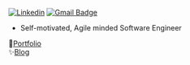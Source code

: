 <!--## Hi there <img src="https://media.giphy.com/media/hvRJCLFzcasrR4ia7z/giphy.gif" width="25px">-->

<!--<img align="right" alt="GIF" src="https://media0.giphy.com/media/Y0gol5hgay5HMC0Vp6/giphy.gif" width="180" height="180" />-->

<!--**Who am I:**-->

[![Linkedin](https://img.shields.io/badge/-LinkedIn-blue?style=flat-square&logo=Linkedin&logoColor=white&link=https://www.linkedin.com/in/malek-smida-ba58b9153/)](https://www.linkedin.com/in/malek-smida-ba58b9153/)
[![Gmail Badge](https://img.shields.io/badge/-Gmail-c14438?style=flat-square&logo=Gmail&logoColor=white&link=mailto:malek.ssmida@gmail.com)](mailto:malek.ssmida@gmail.com)

- Self-motivated, Agile minded Software Engineer

🚀[Portfolio](https://maleksmida.com/) <br/>
✨[Blog](https://maleksmida.blog/)

<!--<a href="https://app.daily.dev/malek_smida"><img src="https://api.daily.dev/devcards/d469e6922d644dfeb17b9d2d2b26f898.png?r=lpd" width="300" alt="malek smida's Dev Card"/></a>-->
